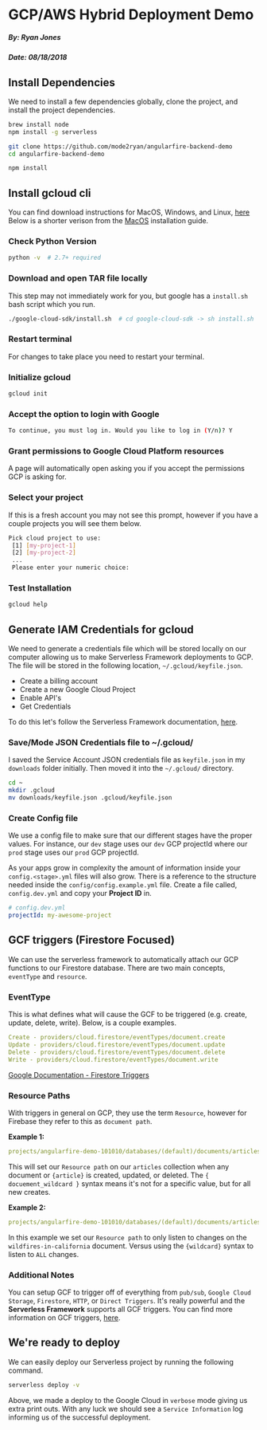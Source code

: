 # GCP/AWS Hybrid Deployment Demo

##### By: Ryan Jones
##### Date: 08/18/2018

## Install Dependencies

We need to install a few dependencies globally, clone the project, and install the project dependencies.

```bash
brew install node
npm install -g serverless

git clone https://github.com/mode2ryan/angularfire-backend-demo
cd angularfire-backend-demo

npm install
```


## Install gcloud cli

You can find download instructions for MacOS, Windows, and Linux, [here](https://cloud.google.com/sdk/docs/quickstarts) Below is a shorter verison from the [MacOS](https://cloud.google.com/sdk/docs/quickstart-macos) installation guide.

### Check Python Version

```bash
python -v  # 2.7+ required
```

### Download and open TAR file locally

This step may not immediately work for you, but google has a `install.sh` bash script which you run.

```bash
./google-cloud-sdk/install.sh  # cd google-cloud-sdk -> sh install.sh
```

### Restart terminal

For changes to take place you need to restart your terminal.

### Initialize gcloud

```bash
gcloud init
```

### Accept the option to login with Google

```bash
To continue, you must log in. Would you like to log in (Y/n)? Y
```

### Grant permissions to Google Cloud Platform resources

A page will automatically open asking you if you accept the permissions GCP is asking for.

### Select your project

If this is a fresh account you may not see this prompt, however if you have a couple projects you will see them below.

```bash
Pick cloud project to use:
 [1] [my-project-1]
 [2] [my-project-2]
 ...
 Please enter your numeric choice:
```

### Test Installation

```bash
gcloud help
```

## Generate IAM Credentials for gcloud

We need to generate a credentials file which will be stored locally on our computer allowing us to make Serverless Framework deployments to GCP. The file will be stored in the following location, `~/.gcloud/keyfile.json`.

- Create a billing account
- Create a new Google Cloud Project
- Enable API's
- Get Credentials

To do this let's follow the Serverless Framework documentation, [here](https://serverless.com/framework/docs/providers/google/guide/credentials/).

### Save/Mode JSON Credentials file to ~/.gcloud/

I saved the Service Account JSON credentials file as `keyfile.json` in my `downloads` folder initially. Then moved it into the `~/.gcloud/` directory.

```bash
cd ~
mkdir .gcloud
mv downloads/keyfile.json .gcloud/keyfile.json
```

### Create Config file

We use a config file to make sure that our different stages have the proper values. For instance, our `dev` stage uses our `dev` GCP projectId where our `prod` stage uses our `prod` GCP projectId.

As your apps grow in complexity the amount of information inside your `config.<stage>.yml` files will also grow. There is a reference to the structure needed inside the `config/config.example.yml` file. Create a file called, `config.dev.yml` and copy your **Project ID** in.

```yaml
# config.dev.yml
projectId: my-awesome-project
```

## GCF triggers (Firestore Focused)

We can use the serverless framework to automatically attach our GCP functions to our Firestore database. There are two main concepts, `eventType` and `resource`.

### EventType

This is what defines what will cause the GCF to be triggered (e.g. create, update, delete, write). Below, is a couple examples.

```yaml
Create - providers/cloud.firestore/eventTypes/document.create
Update - providers/cloud.firestore/eventTypes/document.update
Delete - providers/cloud.firestore/eventTypes/document.delete
Write - providers/cloud.firestore/eventTypes/document.write
```

[Google Documentation - Firestore Triggers](https://cloud.google.com/functions/docs/calling/cloud-firestore)

### Resource Paths

With triggers in general on GCP, they use the term `Resource`, however for Firebase they refer to this as `document path`.

**Example 1:**

```yaml
projects/angularfire-demo-101010/databases/(default)/documents/articles/{article}
```

This will set our `Resource path` on our `articles` collection when any document or `{article}` is created, updated, or deleted. The `{ docuement_wildcard }` syntax means it's not for a specific value, but for all new creates.

**Example 2:**

```yaml
projects/angularfire-demo-101010/databases/(default)/documents/articles/wildfires-in-california
```

In this example we set our `Resource path` to only listen to changes on the `wildfires-in-california` document. Versus using the `{wildcard}` syntax to listen to `ALL` changes.

### Additional Notes

You can setup GCF to trigger off of everything from `pub/sub`, `Google Cloud Storage`, `Firestore`, `HTTP`, or `Direct Triggers`. It's really powerful and the **Serverless Framework** supports all GCF triggers. You can find more information on GCF triggers, [here](https://cloud.google.com/functions/docs/calling/).

## We're ready to deploy

We can easily deploy our Serverless project by running the following command.

```bash
serverless deploy -v
```

Above, we made a deploy to the Google Cloud in `verbose` mode giving us extra print outs. With any luck we should see a `Service Information` log informing us of the successful deployment.